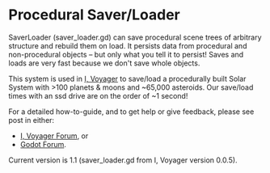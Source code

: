 # Procedural Saver/Loader
SaverLoader (saver_loader.gd) can save procedural scene trees of arbitrary structure and rebuild them on load. It persists data from procedural and non-procedural objects – but only what you tell it to persist! Saves and loads are very fast because we don't save whole objects.

This system is used in [I, Voyager](https://ivoyager.dev) to save/load a procedurally built Solar System with >100 planets & moons and ~65,000 asteroids. Our save/load times with an ssd drive are on the order of ~1 second!

For a detailed how-to-guide, and to get help or give feedback, please see post in either:
* [I, Voyager Forum](https://ivoyager.dev/forum/index.php?p=/discussion/26/how-to-guide-save-load-persistence-in-your-project), or
* [Godot Forum](https://godotforums.org/discussion/21507/saverloader-save-load-procedural-scene-trees-of-arbitrary-structure).

Current version is 1.1 (saver_loader.gd from I, Voyager version 0.0.5).
